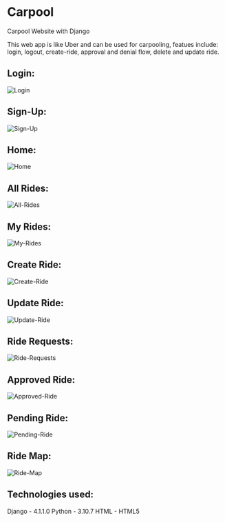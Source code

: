 # Carpool
Carpool Website with Django

This web app is like Uber and can be used for carpooling, featues include: login, logout, create-ride, approval and denial flow, delete and update ride.

## Login:
![Login](images/login.png)

## Sign-Up:
![Sign-Up](images/Sign-Up.PNG)

## Home:
![Home](images/home.png)

## All Rides:
![All-Rides](images/All-Rides.PNG)

## My Rides:
![My-Rides](images/My-Rides.PNG)

## Create Ride:
![Create-Ride](images/Create-Ride.PNG)

## Update Ride:
![Update-Ride](images/Update-Rides.PNG)

## Ride Requests:
![Ride-Requests](images/Ride-Requests.PNG)

## Approved Ride:
![Approved-Ride](images/Approved-Rides.PNG)

## Pending Ride:
![Pending-Ride](images/Pending-Rides.PNG)

## Ride Map:
![Ride-Map](images/Ride-Map.PNG)

## Technologies used:
Django - 4.1.1.0
Python - 3.10.7
HTML - HTML5

